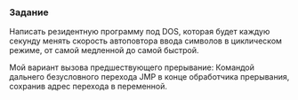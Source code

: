 ### Задание

Написать резидентную программу под DOS, которая будет каждую секунду менять скорость автоповтора ввода символов в циклическом режиме, от самой медленной до самой быстрой.

Мой вариант вызова предшествующего прерывание:
Командой дальнего безусловного перехода JMP в конце обработчика прерывания, сохранив адрес перехода в переменной.